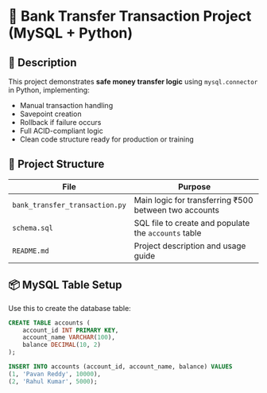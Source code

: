 # 🏦 Bank Transfer Transaction Project (MySQL + Python)

## 🔧 Description

This project demonstrates **safe money transfer logic** using `mysql.connector` in Python, implementing:

- Manual transaction handling
- Savepoint creation
- Rollback if failure occurs
- Full ACID-compliant logic
- Clean code structure ready for production or training

## 📁 Project Structure

| File | Purpose |
|------|---------|
| `bank_transfer_transaction.py` | Main logic for transferring ₹500 between two accounts |
| `schema.sql` | SQL file to create and populate the `accounts` table |
| `README.md` | Project description and usage guide |

## 📦 MySQL Table Setup

Use this to create the database table:

```sql
CREATE TABLE accounts (
    account_id INT PRIMARY KEY,
    account_name VARCHAR(100),
    balance DECIMAL(10, 2)
);

INSERT INTO accounts (account_id, account_name, balance) VALUES
(1, 'Pavan Reddy', 10000),
(2, 'Rahul Kumar', 5000);
